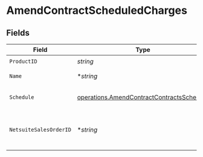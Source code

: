 # AmendContractScheduledCharges


## Fields

| Field                                                                                                  | Type                                                                                                   | Required                                                                                               | Description                                                                                            |
| ------------------------------------------------------------------------------------------------------ | ------------------------------------------------------------------------------------------------------ | ------------------------------------------------------------------------------------------------------ | ------------------------------------------------------------------------------------------------------ |
| `ProductID`                                                                                            | *string*                                                                                               | :heavy_check_mark:                                                                                     | N/A                                                                                                    |
| `Name`                                                                                                 | **string*                                                                                              | :heavy_minus_sign:                                                                                     | displayed on invoices                                                                                  |
| `Schedule`                                                                                             | [operations.AmendContractContractsSchedule](../../models/operations/amendcontractcontractsschedule.md) | :heavy_check_mark:                                                                                     | Must provide either schedule_items or recurring_schedule.                                              |
| `NetsuiteSalesOrderID`                                                                                 | **string*                                                                                              | :heavy_minus_sign:                                                                                     | This field's availability is dependent on your client's configuration.                                 |